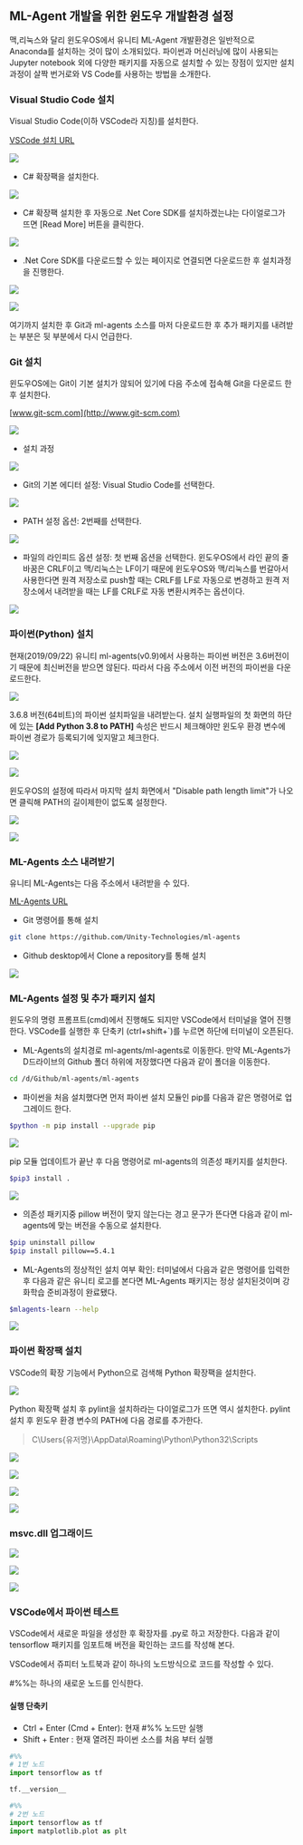 ## ML-Agent 개발을 위한 윈도우 개발환경 설정

맥,리눅스와 달리 윈도우OS에서 유니티 ML-Agent 개발환경은 일반적으로 Anaconda를 설치하는 것이 많이 소개되있다. 파이썬과 머신러닝에 많이 사용되는 Jupyter notebook 외에 다양한 패키지를 자동으로 설치할 수 있는 장점이 있지만 설치과정이 살짝 번거로와 VS Code를 사용하는 방법을 소개한다.

### Visual Studio Code 설치

Visual Studio Code(이하 VSCode라 지칭)를 설치한다.

[VSCode 설치 URL](https://code.visualstudio.com/)

![](images/00.png)

- C# 확장팩을 설치한다.

![](images/06.png)

- C# 확장팩 설치한 후 자동으로 .Net Core SDK를 설치하겠는냐는 다이얼로그가 뜨면 [Read More] 버튼을 클릭한다.

![](images/07.png)

- .Net Core SDK를 다운로드할 수 있는 페이지로 연결되면 다운로드한 후 설치과정을 진행한다.

![](images/08.png)

![](images/09.png)

여기까지 설치한 후 Git과 ml-agents 소스를 마저 다운로드한 후 추가 패키지를 내려받는 부분은 뒷 부분에서 다시 언급한다.

### Git 설치

윈도우OS에는 Git이 기본 설치가 않되어 있기에 다음 주소에 접속해 Git을 다운로드 한 후 설치한다.

[www.git-scm.com](http://www.git-scm.com)

![](images/00.1.png)

- 설치 과정

![](images/01.png)

- Git의 기본 에디터 설정: Visual Studio Code를 선택한다.

![](images/02.png)

- PATH 설정 옵션: 2번째를 선택한다.

![](images/03.png)

- 파일의 라인피드 옵션 설정: 첫 번째 옵션을 선택한다. 윈도우OS에서 라인 끝의 줄바꿈은 CRLF이고 맥/리눅스는 LF이기 때문에 윈도우OS와 맥/리눅스를 번갈아서 사용한다면 원격 저장소로 push할 때는 CRLF를 LF로 자동으로 변경하고 원격 저장소에서 내려받을 때는 LF를 CRLF로 자동 변환시켜주는 옵션이다.

![](images/05.png)

### 파이썬(Python) 설치

현재(2019/09/22) 유니티 ml-agents(v0.9)에서 사용하는 파이썬 버전은 3.6버전이기 때문에 최신버전을 받으면 않된다. 따라서 다음 주소에서 이전 버전의 파이썬을 다운로드한다.

![](images/11.png)

3.6.8 버전(64비트)의 파이썬 설치파일을 내려받는다.
설치 실행파일의 첫 화면의 하단에 있는 **[Add Python 3.8 to PATH]** 속성은 반드시 체크해야만 윈도우 환경 변수에 파이썬 경로가 등록되기에 잊지말고 체크한다.

![](images/13.png)

![](images/14.png)

윈도우OS의 설정에 따라서 마지막 설치 화면에서 "Disable path length limit"가 나오면 클릭해 PATH의 길이제한이 없도록 설정한다.

![](images/15.png)

![](images/16.png)

### ML-Agents 소스 내려받기

유니티 ML-Agents는 다음 주소에서 내려받을 수 있다.

[ML-Agents URL](https://github.com/Unity-Technologies/ml-agents)

- Git 명령어를 통해 설치
```sh
git clone https://github.com/Unity-Technologies/ml-agents
```
- Github desktop에서 Clone a repository를 통해 설치

![](images/17.png)

### ML-Agents 설정 및 추가 패키지 설치

윈도우의 명령 프롬프트(cmd)에서 진행해도 되지만 VSCode에서 터미널을 열어 진행한다. VSCode를 실행한 후 단축키 (ctrl+shift+`)를 누르면 하단에 터미널이 오픈된다.

- ML-Agents의 설치경로 ml-agents/ml-agents로 이동한다. 만약 ML-Agents가 D드라이브의 Github 폴더 하위에 저장했다면 다음과 같이 폴더을 이동한다.

```sh
cd /d/Github/ml-agents/ml-agents
```

- 파이썬을 처음 설치했다면 먼저 파이썬 설치 모듈인 pip를 다음과 같은 명령어로 업그레이드 한다.

```sh
$python -m pip install --upgrade pip
```

![](images/21.png)

pip 모듈 업데이트가 끝난 후 다음 명령어로 ml-agents의 의존성 패키지를 설치한다.

```sh
$pip3 install .
```

![](images/24.png)

- 의존성 패키지중 pillow 버전이 맞지 않는다는 경고 문구가 뜬다면 다음과 같이 ml-agents에 맞는 버전을 수동으로 설치한다.

```sh
$pip uninstall pillow
$pip install pillow==5.4.1
```

- ML-Agents의 정상적인 설치 여부 확인: 터미널에서 다음과 같은 명령어를 입력한 후 다음과 같은 유니티 로고를 본다면 ML-Agents 패키지는 정상 설치된것이며 강화학습 준비과정이 완료됐다.

```sh
$mlagents-learn --help
```
![](images/38.png)


### 파이썬 확장팩 설치

VSCode의 확장 기능에서 Python으로 검색해 Python 확장팩을 설치한다.

![](images/25.png)

Python 확장팩 설치 후 pylint을 설치하라는 다이얼로그가 뜨면 역시 설치한다.
pylint 설치 후 윈도우 환경 변수의 PATH에 다음 경로를 추가한다.

>C\Users\{유저명}\AppData\Roaming\Python\Python32\Scripts

![](images/29.png)

![](images/30.png)

![](images/31.png)

![](images/32.png)

### msvc.dll 업그래이드

![](images/33.png)

![](images/34.png)

![](images/35.png)

### VSCode에서 파이썬 테스트

VSCode에서 새로운 파일을 생성한 후 확장자를 .py로 하고 저장한다. 다음과 같이 tensorflow 패키지를 임포트해 버전을 확인하는 코드를 작성해 본다.

VSCode에서 쥬피터 노트북과 같이 하나의 노드방식으로 코드를 작성할 수 있다.

#%%는 하나의 새로운 노드를 인식한다.

#### 실행 단축키
- Ctrl + Enter (Cmd + Enter): 현재 #%% 노드만 실행
- Shift + Enter : 현재 열려진 파이썬 소스를 처음 부터 실행
```py
#%%
# 1번 노드
import tensorflow as tf

tf.__version__

#%%
# 2번 노드
import tensorflow as tf
import matplotlib.plot as plt


```
